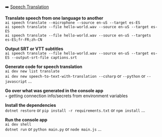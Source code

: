 ➡️ [Speech Translation](#chapter-23-speech-translation)  

**Translate speech from one language to another**  
`ai speech translate --microphone --source en-uS --target es-ES`  
`ai speech translate --file hello-world.wav --source en-uS --target es-ES`  
`ai speech translate --file hello-world.wav --source en-uS --targets es-ES;fr-FR;zh-CN`  

**Output SRT or VTT subtitles**  
`ai speech translate --file hello-world.wav --source en-uS --target es-ES --output-srt-file captions.srt`  

**Generate code for speech translation**  
`ai dev new list translate`  
`ai dev new speech-to-text-with-translation --csharp` or `--python` or `--javascript` ...  

**Go over what was generated in the console app**  
◦ getting connection info/secrets from environment variables  

**Install the dependencies**  
`dotnet restore` or `pip install -r requirements.txt` or `npm install` ...  

**Run the console app**  
`ai dev shell`  
`dotnet run` or `python main.py` or `node main.js` ...  
